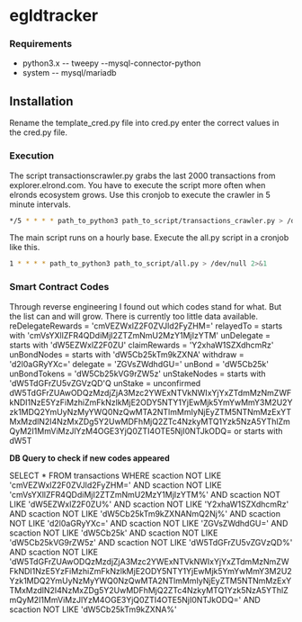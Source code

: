 # egldtracker

### Requirements
- python3.x
-- tweepy
--mysql-connector-python
- system
-- mysql/mariadb


## Installation

Rename the template_cred.py file into cred.py enter the correct values in the cred.py file.

### Execution
The script transactionscrawler.py grabs the last 2000 transactions from explorer.elrond.com. You have to execute the script more often when elronds ecosystem grows.
Use this cronjob to execute the crawler in 5 minute intervals.
```sh
*/5 * * * * path_to_python3 path_to_script/transactions_crawler.py > /dev/null 2>&1
```

The main script runs on a hourly base. Execute the all.py script in a cronjob like this.
```sh
1 * * * * path_to_python3 path_to_script/all.py > /dev/null 2>&1
```

### Smart Contract Codes
Through reverse engineering I found out which codes stand for what. But the list can and will grow. There is currently too little data available.
reDelegateRewards = 'cmVEZWxlZ2F0ZVJld2FyZHM=' 
relayedTo = starts with 'cmVsYXllZFR4QDdiMjI2ZTZmNmU2MzY1MjIzYTM' 
unDelegate = starts with 'dW5EZWxlZ2F0ZU'
claimRewards = 'Y2xhaW1SZXdhcmRz' 
unBondNodes = starts with 'dW5Cb25kTm9kZXNA' 
withdraw = 'd2l0aGRyYXc=' 
delegate = 'ZGVsZWdhdGU=' 
unBond = 'dW5Cb25k' 
unBondTokens = 'dW5Cb25kVG9rZW5z' 
unStakeNodes = starts with 'dW5TdGFrZU5vZGVzQD'Q 
unStake = unconfirmed dW5TdGFrZUAwODQzMzdjZjA3Mzc2YWExNTVkNWIxYjYxZTdmMzNmZWFkNDI1NzE5YzFiMzhiZmFkNzlkMjE2ODY5NTY1YjEwMjk5YmYwMmY3M2U2Yzk1MDQ2YmUyNzMyYWQ0NzQwMTA2NTlmMmIyNjEyZTM5NTNmMzExYTMxMzdlN2I4NzMxZDg5Y2UwMDFhMjQ2ZTc4NzkyMTQ1Yzk5NzA5YThlZmQyM2I1MmViMzJlYzM4OGE3YjQ0ZTI4OTE5NjI0NTJkODQ= or starts with dW5T

**DB Query to check if new codes appeared**

SELECT * FROM transactions WHERE scaction NOT LIKE 'cmVEZWxlZ2F0ZVJld2FyZHM=' AND scaction NOT LIKE 'cmVsYXllZFR4QDdiMjI2ZTZmNmU2MzY1MjIzYTM%' AND scaction NOT LIKE 'dW5EZWxlZ2F0ZU%' AND scaction NOT LIKE 'Y2xhaW1SZXdhcmRz' AND scaction NOT LIKE 'dW5Cb25kTm9kZXNANmQ2Nj%' AND scaction NOT LIKE 'd2l0aGRyYXc=' AND scaction NOT LIKE 'ZGVsZWdhdGU=' AND scaction NOT LIKE 'dW5Cb25k' AND scaction NOT LIKE 'dW5Cb25kVG9rZW5z' AND scaction NOT LIKE 'dW5TdGFrZU5vZGVzQD%' AND scaction NOT LIKE 'dW5TdGFrZUAwODQzMzdjZjA3Mzc2YWExNTVkNWIxYjYxZTdmMzNmZWFkNDI1NzE5YzFiMzhiZmFkNzlkMjE2ODY5NTY1YjEwMjk5YmYwMmY3M2U2Yzk1MDQ2YmUyNzMyYWQ0NzQwMTA2NTlmMmIyNjEyZTM5NTNmMzExYTMxMzdlN2I4NzMxZDg5Y2UwMDFhMjQ2ZTc4NzkyMTQ1Yzk5NzA5YThlZmQyM2I1MmViMzJlYzM4OGE3YjQ0ZTI4OTE5NjI0NTJkODQ=' AND scaction NOT LIKE 'dW5Cb25kTm9kZXNA%'


